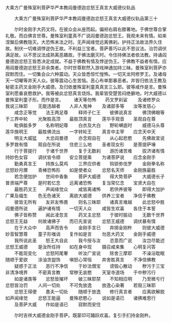   大乘方广曼殊室利菩萨华严本教阎曼德迦忿怒王真言大威德仪轨品
　　




　　大乘方广曼殊室利菩萨华严本教阎曼德迦忿怒王真言大威德仪轨品第三十

　　尔时金刚手大药叉将。在彼众会从座而起。偏袒右肩右膝著地。于佛世尊合掌礼敬。而白佛言世尊。曼殊室利童真不广说阎曼德迦忿怒王。我观未来有情。如来涅槃后佛教隐灭。大恐怖末法之时。无声闻缘觉远离佛刹。护持正法故法界久住故。制伏一切难调悖逆伪王故。不利益三宝者。菩萨善巧以此不思议法。治罚调伏满足故。以不思议法成熟离恶趣故。于佛法磨灭时。令住持佛法者依法教。持诵阎曼德迦忿怒王皆悉决定成就。不益于佛教有情及悖逆伪王。于佛教不益者有情。应用阎曼德迦忿怒王非余类者。尔时世尊默然入游戏神通加持三昧。曼殊室利菩萨亦寂默而住。一切集会众六种震动。天众皆悉惊忙惶怖。一切天龙阿修罗王。及诸母天一切曜等并天人众。彼等震动心生苦恼。恶心布单那暴恶者。并皆归依法王教及秘密主药叉金刚手大威德。及归依曼殊室利童真真言三么耶。彼等咸作是言。曼殊室利愿垂哀愍救护。我等被此忿怒真言烧烁。我辈皆受楚苦闷绝擗地。时大威德以曼殊室利童子形。而作是言。
　　诸天等勿怖　　药叉罗刹娑
　　及诸修罗众　　我说三昧耶
　　无能违越者　　人非人鬼神
　　及诸部多等　　汝等发慈心
　　咸念正等觉　　法王两足尊
　　释师子仁王　　彼佛说真言
　　佛顶佛眼等　　于三界中轮
　　光聚胜高顶　　最胜顶真言
　　莲华手观音　　圣观自在尊
　　毗俱胝多罗　　名称明妃尊
　　白衣及大白　　野轮嚩底时
　　威德马头尊　　莲华族明王
　　最胜佛流出　　一字转轮王
　　真言中主宰　　应念天中天
　　明主大威猛　　大忿阎曼德
　　亦念观自在　　从心起悲愍
　　先佛故宣说　　多罗救有情
　　观自在所说　　住悲三么地
　　圣者现女形　　是菩提萨埵
　　行于菩提行　　于诸千世界
　　复于无数刹　　游历诸苦难
　　拔济诸有情　　持妙色女容
　　调伏皆令顺　　安立菩提乘
　　为诸菩萨说　　应念金刚手
　　勤勇真言王　　持族么莫鸡
　　三界应供者　　钩锁弥佉罗
　　金刚拳名称　　忿怒妙月黡
　　青棒恐怖形　　如是使者众
　　忿怒名天师　　金刚族最胜
　　若念便加护　　世间中香象
　　菩萨大威德　　得大势菩萨
　　大威德长子　　普贤端严尊
　　是时若忆念　　远离诸恐怖
　　复当常忆念　　宝贤大自在
　　最胜药叉王　　声闻缘觉众
　　咸皆离诸怖　　若供养彼等
　　即得大加护　　广果及福生
　　色无色诸天　　离欲大威德
　　供养三宝者　　净信于佛教
　　彼皆无所有　　友非友怖畏
　　则名三昧耶　　诸真言难越
　　此忿怒中胜　　阎曼德所说
　　遍护诸有情　　一切天人众
　　咸皆生欢喜　　各住于本誓
　　佛子皆称赞　　闻此凌忽言
　　药叉主忿怒　　于彼时振动
　　无数千世界　　忿怒王无益
　　何故诸佛子　　而已先宣说
　　忿怒王威德　　调伏暴有情
　　在于大众中　　高声而告令
　　金刚手言已　　弃掷金刚杵
　　则彼大威德　　妙音智慧尊
　　童子形嗤诮　　复作如是言
　　勿恶大药叉　　金刚手威德
　　我所说此圣　　怒王大自此
　　我今授与汝　　恣意而广说
　　汝岂尽能述　　忿怒王威德
　　是汝所任持　　如在身中现
　　摄召咸来集　　心明复问答
　　不能现变化　　忿怒阿尾奢
　　听汝广宣说　　除舍三摩耶
　　不澡浴耽眠　　随顺于爱欲
　　涂油贪盥饰　　嗔怒心常恒
　　弃舍胜真言　　不净信佛教
　　疑惑于正法　　恶行不净信
　　于妙法僧宝　　谤毁心散动
　　秽污于三宝　　非清净境界
　　不密真言教　　常秽无哀愍
　　天室寺道场　　于中秽污行
　　如是诸类等　　忿怒皆摧坏
　　破三昧耶禁　　不知相应明
　　乃至微亏行　　忿怒皆治罚
　　人间一切处　　不可免放逸
　　放逸心染著　　若毁三昧耶
　　忿怒王得便　　愚夫一切处
　　随顺于放逸　　修行真言者
　　应离欲解脱　　如声闻缘觉
　　忿怒王能逼　　曼殊悲愍心
　　说如是语已　　诸佛难思行
　　及菩萨大威　　作如是语已
　　寂默而安住

　　尔时吉祥大威德金刚手菩萨。既蒙印可踊跃欢喜。复引手扪持金刚杵。

